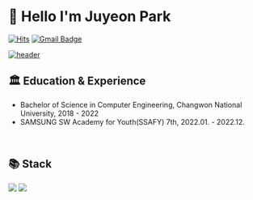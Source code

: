 # 👋 Hello I'm Juyeon Park 

[![Hits](https://hits.seeyoufarm.com/api/count/incr/badge.svg?url=https%3A%2F%2Fgithub.com%2Fjuyeoon%2Fhit-counter&count_bg=%2390B0E7&title_bg=%23777777&icon=&icon_color=%23E7E7E7&title=hits&edge_flat=false)](https://github.com/juyeoon)
[![Gmail Badge](https://img.shields.io/badge/Gmail-d14836?style=flat-square&logo=Gmail&logoColor=white&link=mailto:18cwceark@gmail.com)](mailto:18cwceark@gmail.com)

[![header](https://capsule-render.vercel.app/api?type=waving&color=gradient&height=270&section=header&text=Juyeon%20Park&fontSize=90&animation=fadeIn&fontAlignY=38&fontColor=ffffff&desc=🦕%20Welcome%20to%20my%20GitHub!%20🦕&descAlignY=58&descAlign=65)](https://github.com/juyeoon)



## 🏛️ Education & Experience

+ Bachelor of Science in Computer Engineering, Changwon National University, 2018 - 2022
+ SAMSUNG SW Academy for Youth(SSAFY) 7th, 2022.01. - 2022.12.
<br/>

## 📚 Stack
<img src="https://img.shields.io/badge/JAVA-007396?style=for-the-badge&logo=java&logoColor=white"> <img src="https://img.shields.io/badge/mysql-4479A1?style=for-the-badge&logo=mysql&logoColor=white">
<!--
[![Solved.ac Profile](http://mazassumnida.wtf/api/v2/generate_badge?boj=juyn2000)](https://solved.ac/juyn2000/)
<a href="https://github.com/juyeoon" target="_blank">
	<img src="https://github-readme-stats.vercel.app/api?username=juyeoon&show_icons=true&theme=ayu-mirage" height="170">
<a>
<br/>
<!--




<!--
**juyeoon/juyeoon** is a ✨ _special_ ✨ repository because its `README.md` (this file) appears on your GitHub profile.

Here are some ideas to get you started:

- 🔭 I’m currently working on ...
- 🌱 I’m currently learning ...
- 👯 I’m looking to collaborate on ...
- 🤔 I’m looking for help with ...
- 💬 Ask me about ...
- 📫 How to reach me: ...
- 😄 Pronouns: ...
- ⚡ Fun fact: ...
-->
